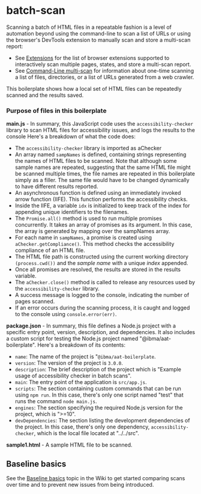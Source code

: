 # batch-scan

Scanning a batch of HTML files in a repeatable fashion is a level of automation beyond using the command-line to scan a list of URLs or using the browser's DevTools extension to manually scan and store a multi-scan report:
- See [Extensions](https://github.com/IBMa/equal-access/wiki#extensions) for the list of browser extensions supported to interactively scan multiple pages, states, and store a multi-scan report.
- See [Command-Line multi-scan](https://github.com/IBMa/equal-access/wiki#scanning-multiple-pages) for information about one-time scanning a list of files, directories, or a list of URLs generated from a web crawler.

This boilerplate shows how a local set of HTML files can be repeatedly scanned and the results saved.

### Purpose of files in this boilerplate

**main.js** - In summary, this JavaScript code uses the `accessibility-checker` library to scan HTML files for accessibility issues,
and logs the results to the console
Here's a breakdown of what the code does:

- The `accessibility-checker` library is imported as aChecker
- An array named `sampNames` is defined, containing strings representing the names of HTML files to be scanned. Note that although some sample names are repeated, suggesting that the same HTML file might be scanned multiple times, the file names are repeated in this boilerplate simply as a filler. The same file would have to be changed dynamically to have different results reported.
- An asynchronous function is defined using an immediately invoked arrow function (IIFE). This function performs the accessibility checks.
- Inside the IIFE, a variable `idx` is initialized to keep track of the index for appending unique identifiers to the filenames.
- The `Promise.all()` method is used to run multiple promises concurrently. It takes an array of promises as its argument. In this case, the array is generated by mapping over the sampNames array.
- For each name in `sampNames`, a promise is created using `aChecker.getCompliance()`. This method checks the accessibility compliance of an HTML file.
- The HTML file path is constructed using the current working directory `(process.cwd())` and the _sample name_ with a unique _index_ appended.
- Once all promises are resolved, the results are stored in the results variable.
- The `aChecker.close()` method is called to release any resources used by the `accessibility-checker` library.
- A success message is logged to the console, indicating the number of pages scanned.
- If an error occurs during the scanning process, it is caught and logged to the console using `console.error(err)`.

**package.json** - In summary, this file defines a Node.js project with a specific entry point, version, description, and dependencies. It also includes a custom script for testing the Node.js project named "@ibma/aat-boilerplate". Here's a breakdown of its contents:
- `name`: The name of the project is "`@ibma/aat-boilerplate`.
- `version`: The version of the project is `3.0.0`.
- `description`: The brief description of the project which is "Example usage of accessibility checker in batch scans".
- `main`: The entry point of the application is `src/app.js`.
- `scripts`: The section containing custom commands that can be run using `npm run`. In this case, there's only one script named "test" that runs the command `node main.js`.
- `engines`: The section specifying the required Node.js version for the project, which is ">=10".
- `devDependencies`: The section listing the development dependencies of the project. In this case, there's only one dependency, `accessibility-checker`, which is the local file located at "../../src".

**sample1.html** - A sample HTML file to be scanned. 

## Baseline basics

See the [Baseline basics](https://github.com/IBMa/equal-access/wiki#baseline-basics) topic in the Wiki to get started comparing scans over time and to prevent new issues from being introduced.
